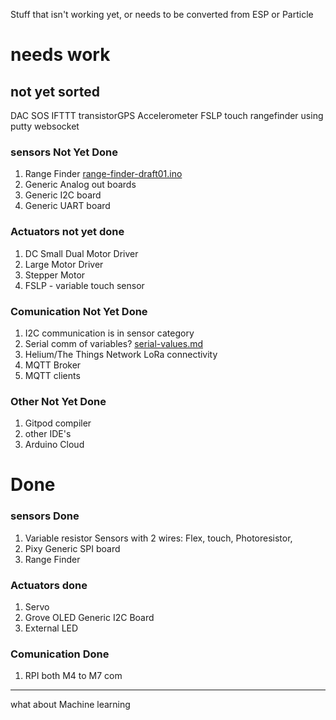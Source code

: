 Stuff that isn't working yet, or needs to be converted from ESP or Particle

# needs work



## not yet sorted

DAC
SOS
IFTTT
transistorGPS
Accelerometer
FSLP touch
rangefinder
using putty
websocket



### sensors Not Yet Done

1. Range Finder [range-finder-draft01.ino](range-finder-draft01.ino)
2. Generic Analog out boards 
3. Generic I2C board 
4. Generic UART board











### Actuators not yet done

1. DC Small Dual Motor Driver
2. Large Motor Driver
3. Stepper Motor
4. FSLP - variable touch sensor



### Comunication Not Yet Done
1. I2C communication is in sensor category
2. Serial comm of variables?    [serial-values.md](serial-values.md)
3. Helium/The Things Network LoRa connectivity
4. MQTT Broker
5. MQTT clients


### Other Not Yet Done

1. Gitpod compiler
2. other IDE's
3. Arduino Cloud


# Done

### sensors  Done

1. Variable resistor Sensors with 2 wires: Flex, touch, Photoresistor, 
2. Pixy Generic SPI board
3. Range Finder




### Actuators done

1. Servo
2. Grove OLED Generic I2C Board
3. External LED




### Comunication  Done

1. RPI both M4 to M7 com




----------------------------------------------------------------
what about Machine learning

